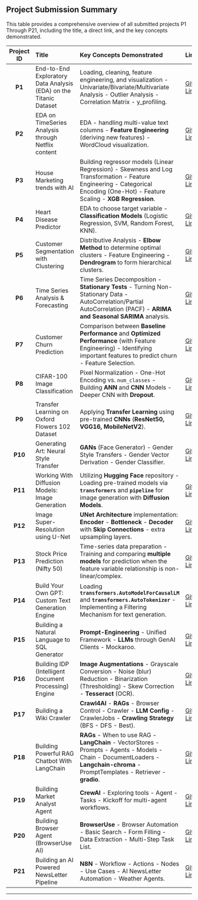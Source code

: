 ## Project Submission Summary

This table provides a comprehensive overview of all submitted projects P1 Through P21, including the title, a direct link, and the key concepts demonstrated.

| Project ID | Title | Key Concepts Demonstrated | Link |
| :---: | :--- | :--- | :--- |
| **P1** | End-to-End Exploratory Data Analysis (EDA) on the Titanic Dataset | Loading, cleaning, feature engineering, and visualization - Univariate/Bivariate/Multivariate Analysis - Outlier Analysis - Correlation Matrix - y\_profiling. | [GitHub Link](https://github.com/trravic/ML_DL_Notes/tree/main/CourseWork/CourseWork1_Submissions) |
| **P2** | EDA on TimeSeries Analysis through Netflix content | EDA - handling multi-value text columns - **Feature Engineering** (deriving new features) - WordCloud visualization. | [GitHub Link](https://github.com/trravic/ML_DL_Notes/blob/main/CourseWork/CourseWork2_Cracking_the_Code_An_Inside_Look_at_Netflix's_Content_Strategy.ipynb) |
| **P3** | House Marketing trends with AI | Building regressor models (Linear Regression) - Skewness and Log Transformation - Feature Engineering - Categorical Encoding (One-Hot) - Feature Scaling - **XGB Regression**. | [GitHub Link](https://github.com/trravic/ML_DL_Notes/blob/main/CourseWork/CourseWork3_Submissions/CourseWork3_Predicting_Housing_Market_Trends_with_AI_ipynb.ipynb) |
| **P4** | Heart Disease Predictor | EDA to choose target variable - **Classification Models** (Logistic Regression, SVM, Random Forest, KNN). | [GitHub Link](https://github.com/trravic/ML_DL_Notes/blob/main/CourseWork/CourseWork4_AI_in_Healthcare_Building_a_Life_Saving_Heart_Disease_Predictor.ipynb) |
| **P5** | Customer Segmentation with Clustering | Distributive Analysis - **Elbow Method** to determine optimal clusters - Feature Engineering - **Dendrogram** to form hierarchical clusters. | [GitHub Link](https://github.com/trravic/ML_DL_Notes/blob/main/CourseWork/CourseWork5_Smart_Segmentation_Unlocking_Customer_Personas_with_AI.ipynb) |
| **P6** | Time Series Analysis & Forecasting | Time Series Decomposition - **Stationary Tests** - Turning Non-Stationary Data - AutoCorrelation/Partial AutoCorrelation (PACF) - **ARIMA and Seasonal SARIMA** analysis. | [GitHub Link](https://github.com/trravic/ML_DL_Notes/blob/main/CourseWork/CourseWork6_Predicting_Future_Store_Sales_with_AI.ipynb) |
| **P7** | Customer Churn Prediction | Comparison between **Baseline Performance** and **Optimized Performance** (with Feature Engineering) - Identifying important features to predict churn - Feature Selection. | [GitHub Link](https://github.com/trravic/ML_DL_Notes/tree/main/CourseWork/CourseWork7_Customer_Churn_Prediction) |
| **P8** | CIFAR-100 Image Classification | Pixel Normalization - One-Hot Encoding vs. `num_classes` - Building **ANN** and **CNN** Models - Deeper CNN with **Dropout**. | [GitHub Link](https://github.com/trravic/ML_DL_Notes/blob/main/DL/CourseWork/Coursework8_CIFAR_100_Image_Classification.ipynb) |
| **P9** | Transfer Learning on Oxford Flowers 102 Dataset | Applying **Transfer Learning** using pre-trained **CNNs** (**ResNet50, VGG16, MobileNetV2**). | [GitHub Link](https://github.com/trravic/ML_DL_Notes/blob/main/DL/CourseWork/CourseWork9_Transfer_Learning_on_Oxford_Flowers_102_Dataset_Documentation.ipynb) |
| **P10** | Generating Art: Neural Style Transfer | **GANs** (Face Generator) - Gender Style Transfers - Gender Vector Derivation - Gender Classifier. | [GitHub Link](https://github.com/trravic/ML_DL_Notes/blob/main/DL/CourseWork/CourseWork10_GANs/CourseWork10_GeneratingArt_Neural_StyleTransfer.ipynb) |
| **P11** | Working With Diffusion Models: Image Generation | Utilizing **Hugging Face** repository - Loading pre-trained models via **`transformers`** and **`pipeline`** for image generation with **Diffusion Models**. | [GitHub Link](https://github.com/trravic/ML_DL_Notes/blob/main/DL/CourseWork/CourseWork11_Working_With_DiffusionModels_ImageGeneration.ipynb) |
| **P12** | Image Super-Resolution using U-Net | **UNet Architecture** implementation: **Encoder** - **Bottleneck** - **Decoder** with **Skip Connections** - extra upsampling layers. | [GitHub Link](https://github.com/trravic/ML_DL_Notes/blob/main/DL/CourseWork/CourseWork12_Build_your_Unet_Architecture/Coursework12_face_resolution_enhancement_with_unet.ipynb) |
| **P13** | Stock Price Prediction (Nifty 50) | Time-series data preparation - Training and comparing **multiple models** for prediction when the feature variable relationship is non-linear/complex. | [GitHub Link](https://github.com/trravic/ML_DL_Notes/blob/main/DL/CourseWork/CourseWork13_NiftyPredictions/CourseWork_13_Stock_Price_Prediction_NIfty_50.ipynb) |
| **P14** | Build Your Own GPT: Custom Text Generation Engine | Loading **`transformers.AutoModelForCausalLM`** and **`transformers.AutoTokenizer`** - Implementing a Filtering Mechanism for text generation. | [GitHub Link](https://github.com/trravic/ML_DL_Notes/blob/main/DL/CourseWork/CourseWork_14_Build_Your_Own_GPT_Creating_a_Custom_Text_Generation_Engine.ipynb) |
| **P15** | Building a Natural Language to SQL Generator | **Prompt-Engineering** - Unified Framework - **LLMs** through GenAI Clients - Mockaroo. | [GitHub Link](https://github.com/trravic/ML_DL_Notes/blob/main/GenAI/Coursework/P15-Building_your_Text2SQL_Generator/CourseWork15_Building_a_Natural_Language_to_SQL_Generator.ipynb) |
| **P16** | Building IDP (Intelligent Document Processing) Engine | **Image Augmentations** - Grayscale Conversion - Noise (blur) Reduction - Binarization (Thresholding) - Skew Correction - **Tesseract** (OCR). | [GitHub Link](https://github.com/trravic/ML_DL_Notes/tree/main/GenAI/Coursework/P16_Building_IDP_Engine) |
| **P17** | Building a Wiki Crawler | **Crawl4AI** - **RAGs** - Browser Control - Crawler - **LLM Config** - CrawlerJobs - **Crawling Strategy** (BFS - DFS - Best). | [GitHub Link](https://github.com/trravic/ML_DL_Notes/blob/main/GenAI/Coursework/P17_Building_Your_Wiki_Crawler/CourseWork17_Building_Your_Wiki_Crawler.ipynb) |
| **P18** | Building Powerful RAG Chatbot With LangChain | **RAGs** - When to use RAG - **LangChain** - VectorStores - Prompts - Agents - Models - Chain - DocumentLoaders - **Langchain-chroma** - PromptTemplates - Retriever - **gradio**. | [GitHub Link](https://github.com/trravic/ML_DL_Notes/tree/main/GenAI/Coursework/P18_Building_Powerful_RAG_Chatbot_With_LangChain) |
| **P19** | Building Market Analyst Agent | **CrewAI** - Exploring tools - Agent - Tasks - Kickoff for multi-agent workflows. | [GitHub Link](https://github.com/trravic/ML_DL_Notes/blob/main/GenAI/Coursework/P19_Building_AI_Agents_for_Deep_Research_With_CrewAI/CourseWork19_Building_AI_Agents_for_Deep_Research_With_CrewAI.ipynb) |
| **P20** | Building Browser Agent (BrowserUse AI) | **BrowserUse** - Browser Automation - Basic Search - Form Filling - Data Extraction - Multi-Step Task List. | [GitHub Link](https://github.com/trravic/ML_DL_Notes/tree/main/GenAI/Coursework/P20_Building_Browser_Agent_BrowserUse_AI/Submissions) |
| **P21** | Building an AI Powered NewsLetter Pipeline | **N8N** - Workflow - Actions - Nodes - Use Cases - AI NewsLetter Automation - Weather Agents. | [GitHub Link](https://github.com/trravic/ML_DL_Notes/tree/main/GenAI/Coursework/P21_N8N_Workflows/Weather_News_Agent) |

---
